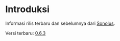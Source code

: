 # Introduksi

Informasi rilis terbaru dan sebelumnya dari [Sonolus](https://sonolus.com).

Versi terbaru: [0.6.3](./versions/0.6.3.md)
